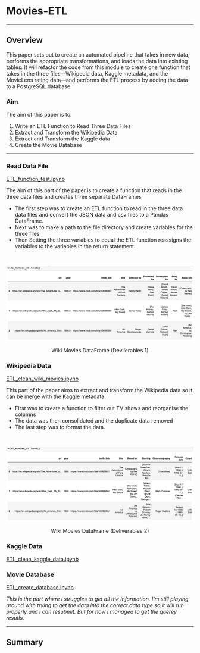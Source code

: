 # Movies-ETL

---
## Overview 

This paper sets out to create an automated pipeline that takes in new data, performs the appropriate transformations, and loads the data into existing tables. It will refactor the code from this module to create one function that takes in the three files—Wikipedia data, Kaggle metadata, and the MovieLens rating data—and performs the ETL process by adding the data to a PostgreSQL database.

### Aim 

The aim of this paper is to:
  1) Write an ETL Function to Read Three Data Files
  2) Extract and Transform the Wikipedia Data
  3) Extract and Transform the Kaggle data
  4) Create the Movie Database

---

### Read Data File 
[ETL_function_test.ipynb](ETL_function_test.ipynb)

The aim of this part of the paper is to create a function that reads in the three data files and creates three separate DataFrames

- The first step was to create an ETL function to read in the three data data files and convert the JSON data and csv files to a Pandas DataFrame.  
- Next was to make a path to the file directory and create variables for the three files
- Then Setting the three variables to equal the ETL function reassigns the variables to the variables in the return statement.

<br />
<p align="center">
<img src="Resources/wiki_movies_df_dev1.png" width="800">
</p>
<p align="center">
Wiki Movies DataFrame (Devilerables 1)
</p>

### Wikipedia Data 
[ETL_clean_wiki_movies.ipynb](ETL_clean_wiki_movies.ipynb)

This part of the paper aims to extract and transform the Wikipedia data so it can be merge with the Kaggle metadata. 

- First was to create a function to filter out TV shows and reorganise the columns
- The data was then consolidated and the duplicate data removed 
- The last step was to format the data. 

<br />
<p align="center">
<img src="Resources/wiki_movies_df_dev2.png" width="800">
</p>
<p align="center">
Wiki Movies DataFrame (Deliverables 2)
</p>

### Kaggle Data 

[ETL_clean_kaggle_data.ipynb](ETL_clean_kaggle_data.ipynb)

### Movie Database 

[ETL_create_database.ipynb](ETL_create_database.ipynb)

*This is the part where I struggles to get all the information. I'm still playing around with trying to get the data into the correct data type so it will run properly and I can resubmit. But for now I managed to get the querey resutls.*

---
## Summary 
